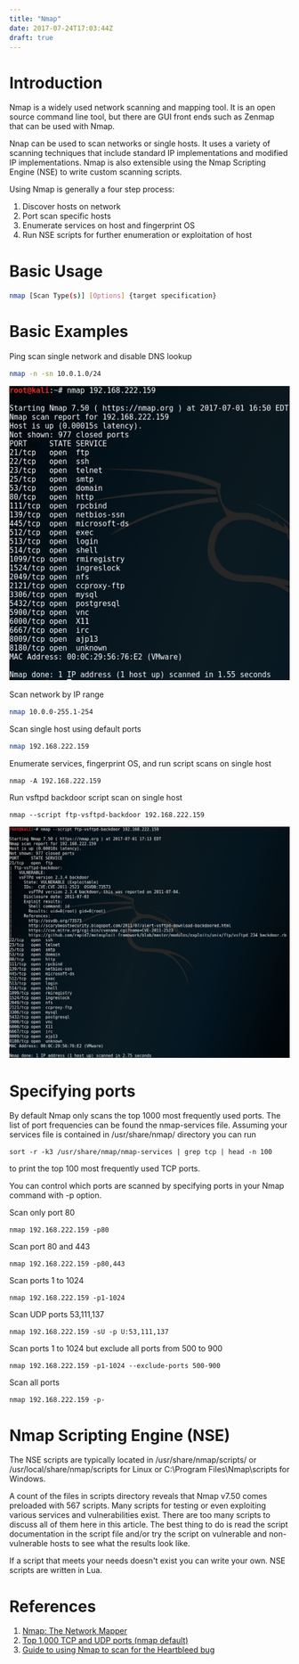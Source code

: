 ```yaml
---
title: "Nmap"
date: 2017-07-24T17:03:44Z
draft: true
---
```


# Introduction
Nmap is a widely used network scanning and mapping tool. It is an open source command line tool, but there are GUI front ends such as Zenmap that can be used with Nmap.

Nnap can be used to scan networks or single hosts. It uses a variety of scanning techniques that include standard IP implementations and modified IP implementations. Nmap is also extensible using the Nmap Scripting Engine (NSE) to write custom scanning scripts. 

Using Nmap is generally a four step process:

1. Discover hosts on network
2. Port scan specific hosts
3. Enumerate services on host and fingerprint OS
5. Run NSE scripts for further enumeration or exploitation of host

# Basic Usage
```bash
nmap [Scan Type(s)] [Options] {target specification}
```

# Basic Examples
Ping scan single network and disable DNS lookup
```bash
nmap -n -sn 10.0.1.0/24
```
![Nmap default scan](/attack/nmap_default.png)

Scan network by IP range
```bash
nmap 10.0.0-255.1-254
```

Scan single host using default ports
```bash
nmap 192.168.222.159
```

Enumerate services, fingerprint OS, and run script scans on single host
```
nmap -A 192.168.222.159
```

Run vsftpd backdoor script scan on single host
```
nmap --script ftp-vsftpd-backdoor 192.168.222.159
```
![Nmap vsftpd script scan](/attack/nmap_vsftpd_script.png)

# Specifying ports
By default Nmap only scans the top 1000 most frequently used ports. The list of port frequencies can be found the nmap-services file. Assuming your services file is contained in /usr/share/nmap/ directory you can run
```
sort -r -k3 /usr/share/nmap/nmap-services | grep tcp | head -n 100
```
to print the top 100 most frequently used TCP ports.

You can control which ports are scanned by specifying ports in your Nmap command with -p option.

Scan only port 80
```
nmap 192.168.222.159 -p80
```

Scan port 80 and 443
```
nmap 192.168.222.159 -p80,443
```

Scan ports 1 to 1024
```
nmap 192.168.222.159 -p1-1024
```

Scan UDP ports 53,111,137
```
nmap 192.168.222.159 -sU -p U:53,111,137
```

Scan ports 1 to 1024 but exclude all ports from 500 to 900
```
nmap 192.168.222.159 -p1-1024 --exclude-ports 500-900 
```

Scan all ports
```
nmap 192.168.222.159 -p-
```


# Nmap Scripting Engine (NSE)
The NSE scripts are typically located in /usr/share/nmap/scripts/ or /usr/local/share/nmap/scripts for Linux or C:\Program Files\Nmap\scripts for Windows.

A count of the files in scripts directory reveals that Nmap v7.50 comes preloaded with 567 scripts. Many scripts for testing or even exploiting various services and vulnerabilities exist. There are too many scripts to discuss all of them here in this article. The best thing to do is read the script documentation in the script file and/or try the script on vulnerable and non-vulnerable hosts to see what the results look like.

If a script that meets your needs doesn't exist you can write your own. NSE scripts are written in Lua.


# References
1. [Nmap: The Network Mapper](https://nmap.org/)
2. [Top 1,000 TCP and UDP ports (nmap default)](http://www.nullsec.us/top-1-000-tcp-and-udp-ports-nmap-default/)
3. [Guide to using Nmap to scan for the Heartbleed bug](https://gist.github.com/bonsaiviking/10402038)
